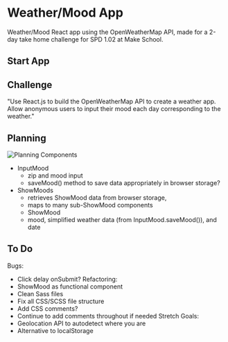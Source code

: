 # Weather/Mood App
Weather/Mood React app using the OpenWeatherMap API, made for a 2-day take home challenge for SPD 1.02 at Make School.

## Start App


## Challenge
"Use React.js to build the OpenWeatherMap API to create a weather app. Allow anonymous users to input their mood each day corresponding to the weather."

## Planning
![Planning](https://lh3.googleusercontent.com/fQ7dq6d-iq0PTVjE1wF3-jEM2HC9Nx6sJvmBpmkQnhkXwBxoyb0-E3Kko1BDiAbMO2RR1Wxj2WPra-qf56POgha--5a2T30qhHMARH7Phc5NWNtQSBAHSRWTbqomm-Vz9SeHk-cTTp78YT3EKR2SmALbrAf7Vxf1Hwti0ETlu8uOo2nhCsAx_2gym8t78bwUFGC6fYClFxSrV1kyqZ_2sB6D3gcgNmIjHCmaot20GuGo8EQ3Rj8wPUtjuf0oLm8IJIJm_8RlPa3slA0Pv1VH_dwwxngJ3ypbV5sCxEECD3UfKJ7LZdCEwLUA-i3VCheaKkzuh0FypTFubQeUKyaNoHBB_0I9WoW3myTr-wfLuqQ7st07e2bo-wNsFqr_2oAbbuXEQzS4aswrSQRzFLNQIUDzsnADAndaCmbwe74nTrREYvHX5Bl04KXCW-mDI6Rq5ixTH4ThAEgeO1DF7dU_pkrRx22u65JEAtAOloxSLzvrdvfucpZi5NU3I4O9tpyVU9Te9r10HM5euYEz-vbLUukb9LDFGQuXymz5TS-UudOO-GDnezmdg3Qk8AIvYQeFf8y6-Io5yP2Ncp_0qa0E7HUoD4asyxyV8UkD_GARcrjXmJu3VV-dwbjv56gWzZt2gBpayjzNagCo76jhXgn1rzzf6n1c22Cw=w2483-h1617-no)
Components
- InputMood
  - zip and mood input
  - saveMood() method to save data appropriately in browser storage?
- ShowMoods
  - retrieves ShowMood data from browser storage,
  - maps to many sub-ShowMood components
  - ShowMood
   - mood, simplified weather data (from InputMood.saveMood()), and date

## To Do
Bugs:
- Click delay onSubmit?
Refactoring:
- ShowMood as functional component
- Clean Sass files
- Fix all CSS/SCSS file structure
- Add CSS comments?
- Continue to add comments throughout if needed
Stretch Goals:
- Geolocation API to autodetect where you are
- Alternative to localStorage
